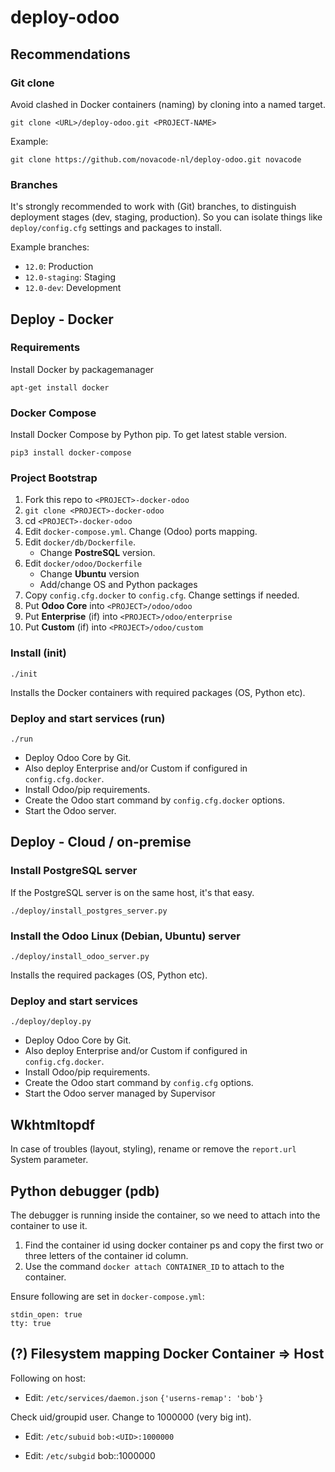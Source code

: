 # deploy-odoo

## Recommendations

### Git clone

Avoid clashed in Docker containers (naming) by cloning into a named
target.

`git clone <URL>/deploy-odoo.git <PROJECT-NAME>`

Example:

`git clone https://github.com/novacode-nl/deploy-odoo.git novacode`

### Branches

It's strongly recommended to work with (Git) branches, to distinguish
deployment stages (dev, staging, production).
So you can isolate things like `deploy/config.cfg` settings and
packages to install.

Example branches:

- `12.0`: Production
- `12.0-staging`: Staging
- `12.0-dev`: Development

## Deploy - Docker

### Requirements

Install Docker by packagemanager

`apt-get install docker`

### Docker Compose

Install Docker Compose by Python pip. To get latest stable version.

`pip3 install docker-compose`

### Project Bootstrap

1. Fork this repo to `<PROJECT>-docker-odoo`
2. `git clone <PROJECT>-docker-odoo`
3. cd `<PROJECT>-docker-odoo`
4. Edit `docker-compose.yml`. Change (Odoo) ports mapping.
5. Edit `docker/db/Dockerfile`.
    - Change **PostreSQL** version.
6. Edit `docker/odoo/Dockerfile`
    - Change **Ubuntu** version
    - Add/change OS and Python packages
7. Copy `config.cfg.docker` to `config.cfg`. Change settings if needed.
8. Put **Odoo Core** into `<PROJECT>/odoo/odoo`
9. Put **Enterprise** (if) into `<PROJECT>/odoo/enterprise`
10. Put **Custom** (if) into `<PROJECT>/odoo/custom`

### Install (init)

`./init`

Installs the Docker containers with required packages (OS, Python etc).

### Deploy and start services (run)

`./run`

- Deploy Odoo Core by Git.
- Also deploy Enterprise and/or Custom if configured in `config.cfg.docker`.
- Install Odoo/pip requirements.
- Create the Odoo start command by `config.cfg.docker` options.
- Start the Odoo server.

## Deploy - Cloud / on-premise

### Install PostgreSQL server

If the PostgreSQL server is on the same host, it's that easy.

`./deploy/install_postgres_server.py`

### Install the Odoo Linux (Debian, Ubuntu) server

`./deploy/install_odoo_server.py`

Installs the required packages (OS, Python etc).

### Deploy and start services

`./deploy/deploy.py`

- Deploy Odoo Core by Git.
- Also deploy Enterprise and/or Custom if configured in `config.cfg.docker`.
- Install Odoo/pip requirements.
- Create the Odoo start command by `config.cfg` options.
- Start the Odoo server managed by Supervisor

## Wkhtmltopdf

In case of troubles (layout, styling), rename or remove the `report.url` System parameter.

## Python debugger (pdb)

The debugger is running inside the container, so we need to attach into the container to use it.

1. Find the container id using docker container ps and copy the first two or three letters of the container id column.
2. Use the command `docker attach CONTAINER_ID` to attach to the container.

Ensure following are set in `docker-compose.yml`:

```
stdin_open: true
tty: true
```

## (?) Filesystem mapping Docker Container => Host

Following on host:

- Edit: `/etc/services/daemon.json`
`{'userns-remap': 'bob'}`

Check uid/groupid user. Change to 1000000 (very big int).

- Edit: `/etc/subuid`
`bob:<UID>:1000000`

- Edit: `/etc/subgid`
bob:<GID>:1000000